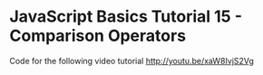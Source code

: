 JavaScript Basics Tutorial 15 - Comparison Operators
====================================================

Code for the following video tutorial http://youtu.be/xaW8IvjS2Vg
